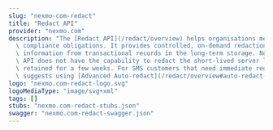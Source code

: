 ```yaml
---
slug: "nexmo-com-redact"
title: "Redact API"
provider: "nexmo.com"
description: "The [Redact API](/redact/overview) helps organisations meet their privacy\
  \ compliance obligations. It provides controlled, on-demand redaction of private\
  \ information from transactional records in the long-term storage. Note, Redact\
  \ API does not have the capability to redact the short-lived server logs that are\
  \ retained for a few weeks. For SMS customers that need immediate redaction, Vonage\
  \ suggests using [Advanced Auto-redact](/redact/overview#auto-redact-vs-redact-api)."
logo: "nexmo.com-redact-logo.svg"
logoMediaType: "image/svg+xml"
tags: []
stubs: "nexmo.com-redact-stubs.json"
swagger: "nexmo.com-redact-swagger.json"
---
```


